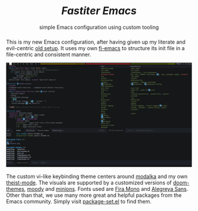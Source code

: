 <div align="center">
    <h1><i>Fastiter Emacs</i></h1>
    simple Emacs configuration using custom tooling
</div>
<h3></h3>

This is my new Emacs configuration, after having given up my literate and evil-centric [old setup](https://github.com/leotaku/literate-emacs).
It uses my own [fi-emacs](https://github.com/leotaku/fi-emacs) to structure its init file in a file-centric and consistent manner.

![Fastiter Emacs Screenshot](screenshot.png)

The custom vi-like keybinding theme centers around [modalka](https://github.com/mrkkrp/modalka) and my own [theist-mode](https://github.com/leotaku/theist-mode).
The visuals are supported by a customized versions of [doom-themes](https://github.com/leotaku/emacs-doom-themes), [moody](https://github.com/tarsius/moody) and [minions](https://github.com/tarsius/minions).
Fonts used are [Fira Mono](https://github.com/mozilla/Fira) and [Alegreya Sans](https://github.com/huertatipografica/Alegreya-Sans).
Other than that, we use many more great and helpful packages from the Emacs community. 
Simply visit [package-set.el](package-set.el) to find them.
